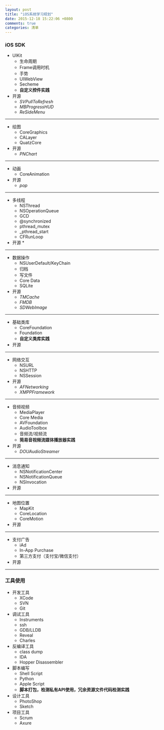 ```yaml
---
layout: post
title: "iOS系统学习规划"
date: 2015-12-18 15:22:06 +0800
comments: true
categories: 清单
---
```

### iOS SDK

* UIKit
	* 生命周期
	* Frame调用时机
	* 手势
	* UIWebView
	* Secheme
	* **自定义控件实践**	
* 开源
	* *SVPullToRefresh*
	* *MBProgressHUD*
	* *ReSideMenu*
---


* 绘图
	* CoreGraphics
	* CALayer
	* QuatzCore
* 开源
	* *PNChart*
	
---

* 动画
	* CoreAnimation
* 开源
	* *pop*
	
---

* 多线程
	* NSThread
	* NSOperationQueue
	* GCD
	* @synchronized
	* pthread_mutex
	* _pthread_start
	* CFRunLoop
* 开源
	* 
	
---

* 数据操作
	* NSUserDefault/KeyChain
	* 归档
	* 写文件
	* Core Data
	* SQLite
* 开源
	* *TMCache*
	* *FMDB*
	* *SDWebImage*
	
---

* 基础类库
	* CoreFoundation
	* Foundation
	* **自定义类库实践**
* 开源

---

* 网络交互
	* NSURL
	* NSHTTP
	* NSSession
* 开源
	* *AFNetworking*
	* *XMPPFramework*

---

* 音频视频
	* MediaPlayer
	* Core Media
	* AVFoundation
	* AudioToolbox
	* 音频流/视频流
	* **简易音视频流媒体播放器实践**
* 开源
	* *DOUAudioStreamer*
---

* 消息通知
	* NSNotificationCenter
	* NSNotificationQueue
	* NSInvocation
* 开源

---

* 地图位置
	* MapKit
	* CoreLocation
	* CoreMotion
* 开源

---

* 支付广告
	* iAd
	* In-App Purchase
	* 第三方支付（支付宝/微信支付）
* 开源

---


	
### 工具使用

* 开发工具
	* XCode
	* SVN
	* Git
* 调试工具
	* Instruments
	* ssh
	* GDB/LLDB
	* Reveal
	* Charles
* 反编译工具
	* class dump
	* IDA
	* Hopper Disassembler
* 脚本编写
	* Shell Script
	* Python
	* Apple Script
	* **脚本打包，检测私有API使用，冗余资源文件代码检测实践**
* 设计工具
	* PhotoShop
	* Sketch
* 项目工具
	* Scrum
	* Axure